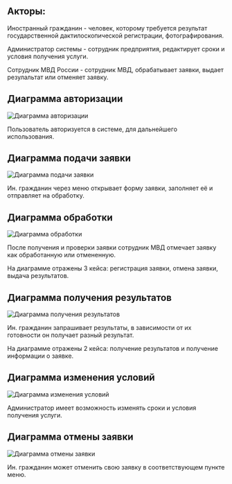 Акторы:
-
Иностранный гражданин - человек, которому требуется результат государственной дактилоскопической регистрации, фотографирования.

Администратор системы - сотрудник предприятия, редактирует сроки и условия получения услуги.

Сотрудник МВД России - сотрудник МВД, обрабатывает заявки, выдает резулальтат или отменяет заявку.

Диаграмма авторизации
-
![Диаграмма авторизации](https://github.com/user-attachments/assets/b6a054f8-084d-4ce0-920c-a7f9a57995f5)





Пользователь авторизуется в системе, для дальнейшего использования.


Диаграмма подачи заявки
-
![Диаграмма подачи заявки](https://github.com/user-attachments/assets/7d403f5f-d874-459b-9965-0ec873a09902)




Ин. гражданин через меню открывает форму заявки, заполняет её и отправляет на обработку.


Диаграмма обработки
-
![Диаграмма обработки](https://github.com/user-attachments/assets/bd5447fc-762a-4323-a30c-51c6a5b237e3)




После получения и проверки заявки сотрудник МВД отмечает заявку как обработанную или отмененную.

На диаграмме отражены 3 кейса: регистрация заявки, отмена заявки, выдача результатов.



Диаграмма получения результатов
-
![Диаграмма получения результатов](https://github.com/user-attachments/assets/ca9325e0-79ac-46c3-8255-47dd909aca9b)





Ин. гражданин запрашивает результаты, в зависимости от их готовности он получает разный результат.

На диаграмме отражены 2 кейса: получение результатов и получение информации о заявке.


Диаграмма изменения условий
-
![Диаграмма изменения условий](https://github.com/user-attachments/assets/9e9d7609-7172-4c5d-bbaa-0ddd2384a456)





Администратор имеет возможность изменять сроки и условия получения услуги.


Диаграмма отмены заявки
-
![Диаграмма отмены заявки](https://github.com/user-attachments/assets/6bf76932-de88-434e-9c51-9d667f792e0f)




Ин. гражданин может отменить свою заявку в соответствующем пункте меню.
